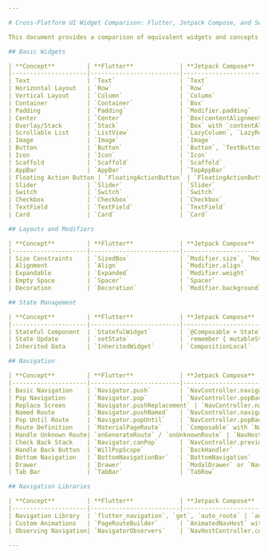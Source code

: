 ```yaml
---

# Cross-Platform UI Widget Comparison: Flutter, Jetpack Compose, and SwiftUI

This document provides a comparison of equivalent widgets and concepts between Flutter, Jetpack Compose, and SwiftUI. It is designed to help developers familiar with one framework to understand the equivalent components in another.

## Basic Widgets

| **Concept**         | **Flutter**             | **Jetpack Compose**       | **SwiftUI**              | **Description**                                     |
|---------------------|-------------------------|---------------------------|--------------------------|-----------------------------------------------------|
| Text                | `Text`                  | `Text`                    | `Text`                   | Displays a text string.                             |
| Horizontal Layout   | `Row`                   | `Row`                     | `HStack`                 | Arranges children in a horizontal layout.           |
| Vertical Layout     | `Column`                | `Column`                  | `VStack`                 | Arranges children in a vertical layout.             |
| Container           | `Container`             | `Box`                     | `ZStack` / `Rectangle`   | A versatile widget for holding and styling a child. |
| Padding             | `Padding`               | `Modifier.padding`        | `padding`                | Adds padding around a widget.                       |
| Center              | `Center`                | `Box(contentAlignment = Alignment.Center)` | `Spacer()` within `VStack`/`HStack` | Centers a child widget.                            |
| Overlay/Stack       | `Stack`                 | `Box` with `contentAlignment` | `ZStack`                 | Overlays widgets on top of each other.              |
| Scrollable List     | `ListView`              | `LazyColumn`, `LazyRow`   | `List`                   | Displays a scrollable list of items.                |
| Image               | `Image`                 | `Image`                   | `Image`                  | Displays an image.                                  |
| Button              | `Button`                | `Button`, `TextButton`    | `Button`                 | A basic button with text or custom content.         |
| Icon                | `Icon`                  | `Icon`                    | `Image(systemName:)`     | Displays an icon.                                   |
| Scaffold            | `Scaffold`              | `Scaffold`                | `NavigationView` + `VStack` | Provides basic structure like an AppBar, Body, etc. |
| AppBar              | `AppBar`                | `TopAppBar`               | `NavigationBar`          | Displays a top app bar with title and actions.      |
| Floating Action Button | `FloatingActionButton` | `FloatingActionButton`    | Custom with `Button`     | Displays a floating action button.                  |
| Slider              | `Slider`                | `Slider`                  | `Slider`                 | Allows selection of a value from a range.           |
| Switch              | `Switch`                | `Switch`                  | `Toggle`                 | Toggles between on and off states.                  |
| Checkbox            | `Checkbox`              | `Checkbox`                | `Toggle`                 | A box that can be checked or unchecked.             |
| TextField           | `TextField`             | `TextField`               | `TextField`              | Single-line input field.                            |
| Card                | `Card`                  | `Card`                    | `Card`                   | A card that can be used to display content.         |

## Layouts and Modifiers

| **Concept**         | **Flutter**             | **Jetpack Compose**       | **SwiftUI**              | **Description**                                     |
|---------------------|-------------------------|---------------------------|--------------------------|-----------------------------------------------------|
| Size Constraints    | `SizedBox`              | `Modifier.size`, `Modifier.height`, `Modifier.width` | `frame` | Defines fixed width and height for a widget.        |
| Alignment           | `Align`                 | `Modifier.align`          | `alignment` or `Spacer()` | Aligns a child widget within its parent.            |
| Expandable          | `Expanded`              | `Modifier.weight`         | `Spacer()`               | Expands to fill the available space.                |
| Empty Space         | `Spacer`                | `Spacer`                  | `Spacer()`               | Fills empty space between widgets.                  |
| Decoration          | `Decoration`            | `Modifier.background`, `Modifier.border` | `background`, `border`, `overlay` | Applies background color, border, etc.            |

## State Management

| **Concept**         | **Flutter**             | **Jetpack Compose**       | **SwiftUI**              | **Description**                                     |
|---------------------|-------------------------|---------------------------|--------------------------|-----------------------------------------------------|
| Stateful Component  | `StatefulWidget`        | `@Composable + State`      | `@State`, `@Binding`, `@ObservedObject` | Creates a widget with mutable state.                |
| State Update        | `setState`              | `remember { mutableStateOf() }`, `StateFlow` | Directly updating `@State` properties | Triggers a UI re-composition when state changes.    |
| Inherited Data      | `InheritedWidget`       | `CompositionLocal`         | `EnvironmentObject`      | Provides data down the tree.                        |

## Navigation

| **Concept**         | **Flutter**             | **Jetpack Compose**       | **SwiftUI**              | **Description**                                            |
|---------------------|-------------------------|---------------------------|--------------------------|------------------------------------------------------------|
| Basic Navigation    | `Navigator.push`        | `NavController.navigate`   | `NavigationLink`         | Navigate to a new screen (or composable).                  |
| Pop Navigation      | `Navigator.pop`         | `NavController.popBackStack` | `presentationMode.wrappedValue.dismiss()` | Pop the current screen from the stack and go back.         |
| Replace Screen      | `Navigator.pushReplacement` | `NavController.navigate` with `popUpTo` and `inclusive` | `NavigationLink` with custom logic | Replace the current screen with a new one.                 |
| Named Route         | `Navigator.pushNamed`   | `NavController.navigate(route)` | `NavigationLink(destination:)` | Navigate using a named route.                              |
| Pop Until Route     | `Navigator.popUntil`    | `NavController.popBackStack(route)` | Custom navigation stack management | Pop screens until a specific route is reached.             |
| Route Definition    | `MaterialPageRoute`     | `Composable` with `NavHost` and `NavGraph` | `NavigationLink(destination:)` | Define a route with a new screen or composable.       |
| Handle Unknown Route| `onGenerateRoute` / `onUnknownRoute` | `NavHost` with a default destination | `NavigationLink` with conditional check | Handle unknown or undefined routes.                        |
| Check Back Stack    | `Navigator.canPop`      | `NavController.previousBackStackEntry != null` | Custom logic | Check if the navigation stack can be popped.              |
| Handle Back Button  | `WillPopScope`          | `BackHandler`              | `onDisappear` or `onAppear` with custom logic | Handle the back button or prevent exiting a screen.        |
| Bottom Navigation   | `BottomNavigationBar`   | `BottomNavigation`         | `TabView`                | Bottom navigation with multiple screens or destinations.   |
| Drawer              | `Drawer`                | `ModalDrawer` or `NavigationDrawer` | `NavigationView` + `List` | A side navigation drawer.                                  |
| Tab Bar             | `TabBar`                | `TabRow`                   | `TabView`                | A tab bar for switching between different screens.         |

## Navigation Libraries

| **Concept**         | **Flutter**             | **Jetpack Compose**       | **SwiftUI**              | **Description**                                                |
|---------------------|-------------------------|---------------------------|--------------------------|----------------------------------------------------------------|
| Navigation Library  | `flutter_navigation`, `get`, `auto_route` | `androidx.navigation.compose` | Native SwiftUI Navigation or third-party libraries like `NavigationStack` | Libraries to help with navigation and deep linking in the app. |
| Custom Animations   | `PageRouteBuilder`      | `AnimatedNavHost` with `AnimatedVisibility` | `CustomTransition` or `matchedGeometryEffect` | For custom transition animations between screens.              |
| Observing Navigation| `NavigatorObservers`    | `NavHostController.currentBackStackEntryAsState` | `@State`, `@Binding` with `onAppear` | Observing and reacting to navigation events.                   |

---
```

